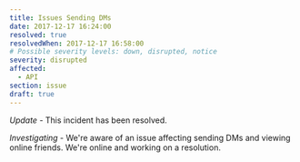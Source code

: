 ```yaml
---
title: Issues Sending DMs
date: 2017-12-17 16:24:00
resolved: true
resolvedWhen: 2017-12-17 16:58:00
# Possible severity levels: down, disrupted, notice
severity: disrupted
affected:
  - API
section: issue
draft: true
---
```


*Update* - This incident has been resolved.

*Investigating* - We're aware of an issue affecting sending DMs and viewing online friends. We're online and working on a resolution.

